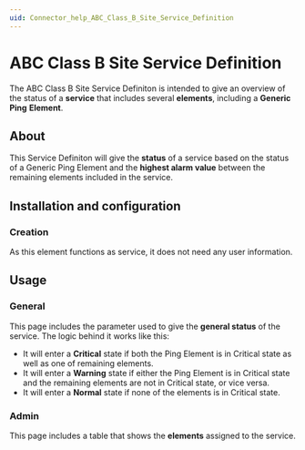```yaml
---
uid: Connector_help_ABC_Class_B_Site_Service_Definition
---
```


# ABC Class B Site Service Definition

The ABC Class B Site Service Definiton is intended to give an overview of the status of a **service** that includes several **elements**, including a **Generic Ping** **Element**.

## About

This Service Definiton will give the **status** of a service based on the status of a Generic Ping Element and the **highest alarm value** between the remaining elements included in the service.

## Installation and configuration

### Creation

As this element functions as service, it does not need any user information.

## Usage

### General

This page includes the parameter used to give the **general status** of the service. The logic behind it works like this:

- It will enter a **Critical** state if both the Ping Element is in Critical state as well as one of remaining elements.
- It will enter a **Warning** state if either the Ping Element is in Critical state and the remaining elements are not in Critical state, or vice versa.
- It will enter a **Normal** state if none of the elements is in Critical state.

### Admin

This page includes a table that shows the **elements** assigned to the service.
